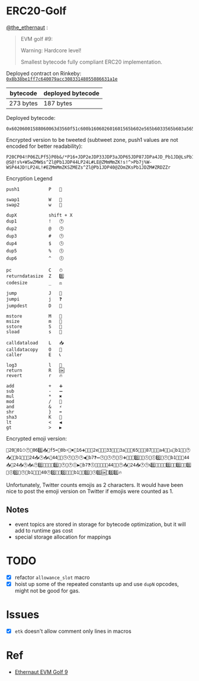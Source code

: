 # ERC20-Golf

[@the_ethernaut](https://twitter.com/the_ethernaut/status/1516131583593394176) :

> EVM golf #9:
> 
> Warning: Hardcore level!
> 
> Smallest bytecode fully compliant ERC20 implementation.

Deployed contract on Rinkeby: [`0x8b38be1ff7c640079acc30833148055086631a1e`](https://rinkeby.etherscan.io/address/0x8b38be1ff7c640079acc30833148055086631a1e)

|bytecode|deployed bytecode|
|---|---|
|273 bytes| 187 bytes|

Deployed bytecode:
```
0x60206001588060063d3560f51c600b160602601601565b602e565b6033565b603a565b6065565b6087565b60a4565b3860b1565b80355460b1565b6024358135336044565b82815481811060b75703815581805484019055913d52908354853da38160b1565b604435602435823533813d525952593d20805480851160b75784900390556044565b80356024358082333d525952593d20553d52333d54853da38160b1565b6040813d37593d205460b1565b3d52823df35b3d3dfd
```

Encrypted version to be tweeted (subtweet zone, push1 values are not encoded for better readability):

```
P20CP04!P06ZLPf5}P0b&/*P16+JDP2eJDP33JDP3aJDP65JDP87JDPa4JD_Pb1JD@LsPb1JDP24L@LEP44JD#@s@@<Pb7j-@S@!s%+WSwZMW$s^Zl@Pb1JDP44LP24L#LE@ZMmMmZK!s!^>Pb7j%W-WSP44JD!LP24L!#EZMmMmZKSZMEZs^Zl@Pb1JDP40@ZOmZKsPb1JDZM#ZRDZZr
```

Encryption Legend
```
push1           P   📌

swap1           W   💱
swap2           w   🔁

dupX            shift + X
dup1            !   🕐
dup2            @   🕑
dup3            #   🕒
dup4            $   🕓
dup5            %   🕔
dup6            ^   🕕

pc              C   ⏱ 
returndatasize  Z   0️⃣
codesize        _   ⚖

jump            J   🦘
jumpi           j   ❓
jumpdest        D   🎯

mstore          M   🏪
msize           m   📏
sstore          S   🏬
sload           s   🔎

calldataload    L   📥
calldatacopy    O   📠
caller          E   📞

log3            l   📘
return          R   🆗
revert          r   🔥

add             +   ➕
sub             -   ➖
mul             *   ✖
mod             /   🧨
and             &   ⚡
shr             }   ➡
sha3            K   🔐
lt              <   ◀
gt              >   ▶
```

Encrypted emoji version:

```
📌20📌01⏱🕐📌060️⃣📥📌f5➡📌0b⚡🧨✖📌16➕🦘🎯📌2e🦘🎯📌33🦘🎯📌3a🦘🎯📌65🦘🎯📌87🦘🎯📌a4🦘🎯⚖📌b1🦘🎯🕐📥🔎📌b1🦘🎯📌24📥🕑📥📞📌44🦘🎯🕒🕑🔎🕑🕑◀📌b7❓➖🕑🏬🕑🕐🔎🕔➕💱🏬🔁0️⃣🏪💱🕓🔎🕕0️⃣📘🕑📌b1🦘🎯📌44📥📌24📥🕒📥📞🕑0️⃣🏪📏🏪📏0️⃣🔐🕐🔎🕐🕕▶📌b7❓🕔💱➖💱🏬📌44🦘🎯🕐📥📌24📥🕐🕒📞0️⃣🏪📏🏪📏0️⃣🔐🏬0️⃣🏪📞0️⃣🔎🕕0️⃣📘🕑📌b1🦘🎯📌40🕑0️⃣📠📏0️⃣🔐🔎📌b1🦘🎯0️⃣🏪🕒0️⃣🆗🎯0️⃣0️⃣🔥
```

Unfortunately, Twitter counts emojis as 2 characters. It would have been nice to post the emoji version on Twitter if emojis were counted as 1.

## Notes
- event topics are stored in storage for bytecode optimization, but it will add to runtime gas cost
- special storage allocation for mappings

# TODO

- [x] refactor `allowance_slot` macro
- [x] hoist up some of the repeated constants up and use `dupN` opcodes, might not be good for gas.

# Issues

- [x] `etk` doesn't allow comment only lines in macros

# Ref

- [Ethernaut EVM Golf 9](https://twitter.com/the_ethernaut/status/1516131583593394176)